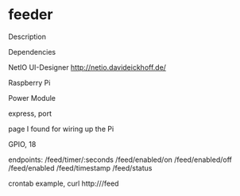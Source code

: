 # feeder

Description

Dependencies

NetIO UI-Designer
http://netio.davideickhoff.de/

Raspberry Pi

Power Module

express, port

page I found for wiring up the Pi

GPIO, 18

endpoints:
/feed/timer/:seconds
/feed/enabled/on
/feed/enabled/off
/feed/enabled
/feed/timestamp
/feed/status

crontab example, curl http://<host>/feed


